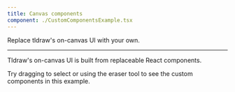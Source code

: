 ```yaml
---
title: Canvas components
component: ./CustomComponentsExample.tsx
---
```


Replace tldraw's on-canvas UI with your own.

---

Tldraw's on-canvas UI is built from replaceable React components.

Try dragging to select or using the eraser tool to see the custom components in this example.
